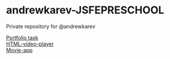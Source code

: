 # andrewkarev-JSFEPRESCHOOL
Private repository for @andrewkarev

[Portfolio task](https://rolling-scopes-school.github.io/andrewkarev-JSFEPRESCHOOL/portfolio/)</br>
[HTML-video-player](https://rolling-scopes-school.github.io/andrewkarev-JSFEPRESCHOOL/portfolio/#video-section)</br>
[Movie-app](https://rolling-scopes-school.github.io/andrewkarev-JSFEPRESCHOOL/movie-app/)</br>
